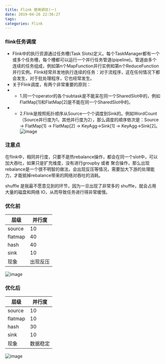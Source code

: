 ```yaml
---
title: Flink 使用调优(一)
date: 2019-04-26 22:56:27
tags:
categories: Flink
---
```


### flink任务调度

* Flink中的执行资源通过任务槽(Task Slots)定义。每个TaskManager都有一个或多个任务槽，每个槽都可以运行一个并行任务管道(pipeline)。管道由多个连续的任务组成，例如第n个MapFunction并行实例和第n个ReduceFunction并行实例。Flink经常并发地执行连续的任务：对于流程序，这在任何情况下都会发生，对于批处理程序，它也经常发生。
* 关于Flink调度，有两个非常重要的原则：
* * 1.同一个operator的各个subtask是不能呆在同一个SharedSlot中的，例如FlatMap[1]和FlatMap[2]是不能在同一个SharedSlot中的。
* * 2.Flink是按照拓扑顺序从Source一个个调度到Sink的。例如WordCount（Source并行度为1，其他并行度为2），那么调度的顺序依次是：Source -> FlatMap[1] -> FlatMap[2] -> KeyAgg->Sink[1] -> KeyAgg->Sink[2]。
![image](https://note.youdao.com/yws/api/personal/file/3137058979314CE8A93F70D857182DBF?method=download&shareKey=2db97d3217f62794683f4f9dcde154ee)

### 注意点

在flink中，相同并行度，只要不是热rebalance操作，都会在同一个slot中，可以加大吞吐，如果只是扩充维度，没有进行groupby 或者 聚合操作，那么出现rebalance是一个很不明智的做法，会出现反压等情况，需要加大下游的处理能力，才能抵掉rebalance带来的网络对吞吐的消耗。

shuffle 是我最不愿意见到的环节，因为一旦出现了非常多的 shuffle，就会占用大量的磁盘和网络 IO，从而导致任务进行得非常缓慢。


### 优化前


层级 | 并行度  
---|---
source | 10
flatmap | 40 
hash | 40 
sink | 10
现象 | 出现反压

![image](https://note.youdao.com/yws/api/personal/file/EDE9BBEC5E2E42788FB3E534A7E145A3?method=download&shareKey=c3a779a560f7a5471015764f39e6afe5)


### 优化后

层级 | 并行度
---|---
source | 10
flatmap | 10
hash | 30 
sink | 10
现象 | 数据稳定

![image](https://note.youdao.com/yws/api/personal/file/31273AABB6154296BB840E3A6998646C?method=download&shareKey=72a8faa90dba028c536551ea9073008f)